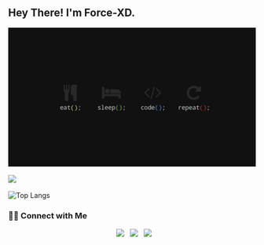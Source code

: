 <h2> Hey There! I'm Force-XD.</h2>

<div align="center">
  <img align="center" src="https://github.com/Rexx-XD/Rexx-XD/blob/main/wallpaperflare.com_wallpaper.jpg">
</div>
<br/>

<img src="https://github-readme-stats.vercel.app/api?username=Rexx-XD&show_icons=true&theme=radical&title_color=8E2DE2&text_color=fff&icon_color=8E2DE2">

![Top Langs](https://github-readme-stats.vercel.app/api/top-langs/?username=Rexx-XD&theme=radical&title_color=8E2DE2&text_color=fff)

<h3> 🤝🏻 Connect with Me </h3>

<p align="center">  
&nbsp; <a href="https://www.instagram.com/hendridoaibu._/" target="_blank" rel="noopener noreferrer"><img src="https://img.icons8.com/plasticine/100/000000/instagram-new.png" width="50" /></a>  
&nbsp; <a href="https://t.me/ivanmhd77" target="_blank" rel="noopener noreferrer"><img src="https://img.icons8.com/plasticine/100/000000/telegram-app.png" width="50" /></a>
&nbsp; <a href="https://www.facebook.com/mus.doaibu" target="_blank" rel="noopener noreferrer"><img src="https://img.icons8.com/plasticine/100/000000/facebook.png"  width="50" /></a>
</p>

